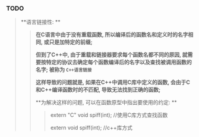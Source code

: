 ### TODO

> **语言链接性: **
>
> > **在C语言中由于没有重载函数, 所以编译后的函数名和定义时的名字相同, 或只是加特定的前缀;**
> >
> > **但到了C++中, 由于重载和链接器要求每个函数名都不同的原因, 就需要按特定的协议去确定每个函数编译后的名字以及查找被调用函数的名字; 被称为 `C++语言链接`**
> >
> > **这样导致的问题就是, 如果在C++中调用C库中定义的函数, 会由于C和C++编译函数时的不匹配, 导致无法找到正确的函数;**
> >
> > **为解决这样的问题, 可以在函数原型中指出要使用的约定: **
> >
> > > extern "C" void spiff(int); //使用C库方式查找函数
> > >
> > > extern void spiff(int); //c++库方式